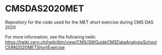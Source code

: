 # CMSDAS2020MET
Repository for the code used for the MET short exercise during CMS DAS 2020

For more information, see the following twiki:
https://twiki.cern.ch/twiki/bin/view/CMS/SWGuideCMSDataAnalysisSchoolCERN2020METShortExercise
